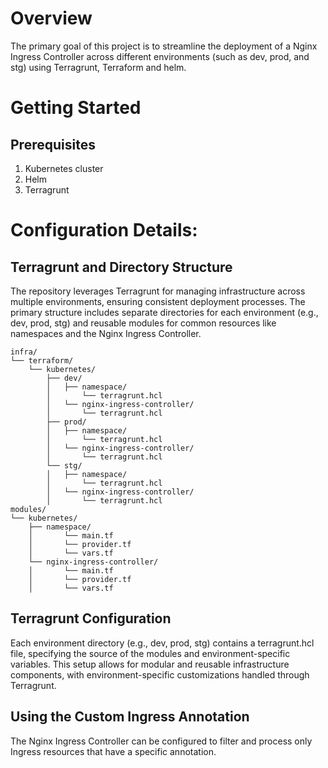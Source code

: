 
# Overview
The primary goal of this project is to streamline the deployment of a Nginx Ingress Controller across different environments (such as dev, prod, and stg) using Terragrunt, Terraform and helm. 

# Getting Started

## Prerequisites
1. Kubernetes cluster
2. Helm
3. Terragrunt

# Configuration Details:

## Terragrunt and Directory Structure
The repository leverages Terragrunt for managing infrastructure across multiple environments, ensuring consistent deployment processes. The primary structure includes separate directories for each environment (e.g., dev, prod, stg) and reusable modules for common resources like namespaces and the Nginx Ingress Controller.

```
infra/
└── terraform/
    └── kubernetes/
        ├── dev/
        │   ├── namespace/
        │       └── terragrunt.hcl
        │   └── nginx-ingress-controller/
        │       └── terragrunt.hcl
        ├── prod/
        │   ├── namespace/
        │       └── terragrunt.hcl
        │   └── nginx-ingress-controller/
        │       └── terragrunt.hcl
        └── stg/
        │   ├── namespace/
        │       └── terragrunt.hcl
        │   └── nginx-ingress-controller/
        │       └── terragrunt.hcl
modules/
└── kubernetes/
    ├── namespace/ 
    │       └── main.tf 
    │       └── provider.tf 
    │       └── vars.tf
    └── nginx-ingress-controller/
    │       └── main.tf 
    │       └── provider.tf 
    │       └── vars.tf
```

## Terragrunt Configuration
Each environment directory (e.g., dev, prod, stg) contains a terragrunt.hcl file, specifying the source of the modules and environment-specific variables. This setup allows for modular and reusable infrastructure components, with environment-specific customizations handled through Terragrunt.

## Using the Custom Ingress Annotation
The Nginx Ingress Controller can be configured to filter and process only Ingress resources that have a specific annotation.